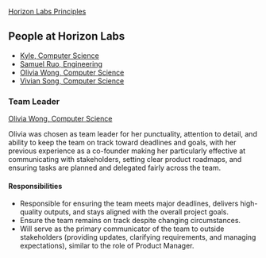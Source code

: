 [Horizon Labs Principles](./principles.md)

People at Horizon Labs
---

- [Kyle, Computer Science](./kyle.md)
- [Samuel Ruo, Engineering](./sam_ruo.md)
- [Olivia Wong, Computer Science](./olivia_wong.md)
- [Vivian Song, Computer Science](./viviansong.md)


### Team Leader

[Olivia Wong, Computer Science](./olivia_wong.md)
<!-- Describe who and why the team leader was selected --> 
Olivia was chosen as team leader for her punctuality, attention to detail, and ability to keep the team on track toward deadlines and goals, with her previous experience as a co-founder making her particularly effective at communicating with stakeholders, setting clear product roadmaps, and ensuring tasks are planned and delegated fairly across the team.


#### Responsibilities
<!-- What is their role for your team?	--> 
- Responsible for ensuring the team meets major deadlines, delivers high-quality outputs, and stays aligned with the overall project goals.
- Ensure the team remains on track despite changing circumstances.
- Will serve as the primary communicator of the team to outside stakeholders (providing updates, clarifying requirements, and managing expectations), similar to the role of Product Manager.

